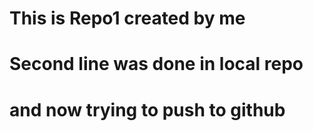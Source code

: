 # This is Repo1 created by me
# Second line was done in local repo
# and now trying to push to github
